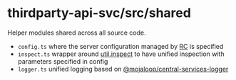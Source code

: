 # thirdparty-api-svc/src/shared

Helper modules shared across all source code.

- `config.ts` where the server configuration managed by [RC](https://github.com/dominictarr/rc#readme) is specified
- `inspect.ts` wrapper around [util.inspect](https://nodejs.org/api/util.html#util_util_inspect_object_options) to have unified inspection with parameters specified in config
- `logger.ts` unified logging based on [@mojaloop/central-services-logger](https://github.com/mojaloop/central-services-logger)
